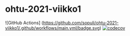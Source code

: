 # ohtu-2021-viikko1
![GitHub Actions] (https://github.com/sopuli/ohtu-2021-viikko1/.github/workflows/main.yml/badge.svg)
[![codecov](https://codecov.io/gh/sopuli/ohtu-2021-viikko1/branch/main/graph/badge.svg?token=3BSAN21237)](https://codecov.io/gh/sopuli/ohtu-2021-viikko1)
